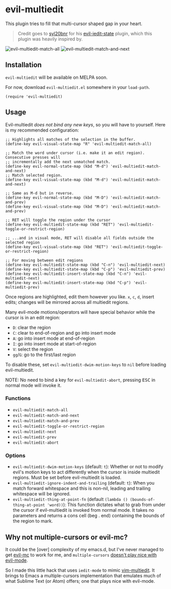 # evil-multiedit

This plugin tries to fill that multi-cursor shaped gap in your heart.

> Credit goes to [syl20bnr]() for his [evil-iedit-state]() plugin, which this plugin was
> heavily inspired by.

![evil-multiedit-match-all](/../screenshots/01.gif?raw=true)
![evil-multiedit-match-and-next](/../screenshots/02.gif?raw=true)

## Installation

`evil-multiedit` will be available on MELPA soon.

For now, download `evil-multiedit.el` somewhere in your `load-path`.

`(require 'evil-multiedit)`

## Usage

Evil-multiedit *does not bind any new keys*, so you will have to yourself. Here is my
recommended configuration:

```elisp
;; Highlights all matches of the selection in the buffer.
(define-key evil-visual-state-map "R" 'evil-multiedit-match-all)

;; Match the word under cursor (i.e. make it an edit region). Consecutive presses will
;; incrementally add the next unmatched match.
(define-key evil-normal-state-map (kbd "M-d") 'evil-multiedit-match-and-next)
;; Match selected region.
(define-key evil-visual-state-map (kbd "M-d") 'evil-multiedit-match-and-next)

;; Same as M-d but in reverse.
(define-key evil-normal-state-map (kbd "M-D") 'evil-multiedit-match-and-prev)
(define-key evil-visual-state-map (kbd "M-D") 'evil-multiedit-match-and-prev)

;; RET will toggle the region under the cursor
(define-key evil-multiedit-state-map (kbd "RET") 'evil-multiedit-toggle-or-restrict-region)

;; ...and in visual mode, RET will disable all fields outside the selected region
(define-key evil-visual-state-map (kbd "RET") 'evil-multiedit-toggle-or-restrict-region)

;; For moving between edit regions
(define-key evil-multiedit-state-map (kbd "C-n") 'evil-multiedit-next)
(define-key evil-multiedit-state-map (kbd "C-p") 'evil-multiedit-prev)
(define-key evil-multiedit-insert-state-map (kbd "C-n") 'evil-multiedit-next)
(define-key evil-multiedit-insert-state-map (kbd "C-p") 'evil-multiedit-prev)
```

Once regions are highlighted, edit them however you like. `x`, `c`, `d`, insert edits;
changes will be mirrored across all multiedit regions.

Many evil-mode motions/operators will have special behavior while the cursor is in an edit
region:

* `D`: clear the region
* `C`: clear to end-of-region and go into insert mode
* `A`: go into insert mode at end-of-region
* `I`: go into insert mode at start-of-region
* `V`: select the region
* `gg`/`G`: go to the first/last region

To disable these, set `evil-multiedit-dwim-motion-keys` to `nil` before loading
evil-multiedit.

NOTE: No need to bind a key for `evil-multiedit-abort`, pressing <kbd>ESC</kbd> in normal
mode will invoke it.

### Functions

* `evil-multiedit-match-all`
* `evil-multiedit-match-and-next`
* `evil-multiedit-match-and-prev`
* `evil-multiedit-toggle-or-restrict-region`
* `evil-multiedit-next`
* `evil-multiedit-prev`
* `evil-multiedit-abort`

### Options

* `evil-multiedit-dwim-motion-keys` (default: `t`): Whether or not to modify evil's motion
  keys to act differently when the cursor is inside multiedit regions. Must be set before
  evil-multiedit is loaded.
* `evil-multiedit-ignore-indent-and-trailing` (default: `t`): When you match forward
  whitespace and this is non-nil, leading and trailing whitespace will be ignored.
* `evil-multiedit-thing-at-point-fn` (default `(lambda () (bounds-of-thing-at-point
  'word))`): This function dictates what to grab from under the cursor if evil-multiedit
  is invoked from normal mode. It takes no parameters and returns a cons cell (beg . end)
  containing the bounds of the region to mark.

## Why not multiple-cursors or evil-mc?

It could be the [over] complexity of my emacs.d, but I've never managed to get
[evil-mc](https://github.com/gabesoft/evil-mc) to work for me, and `multiple-cursors`
[doesn't play nice with evil-mode](https://github.com/magnars/multiple-cursors.el/issues/17).

So I made this little hack that uses `iedit-mode` to mimic
[vim-multiedit](https://github.com/hlissner/vim-multiedit). It brings to Emacs a
multiple-cursors implementation that emulates much of what Sublime Text (or Atom) offers;
one that plays nice with evil-mode.
